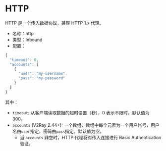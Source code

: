 # HTTP

HTTP 是一个传入数据协议，兼容 HTTP 1.x 代理。

* 名称：http
* 类型：Inbound
* 配置：

```javascript
{
  "timeout": 0,
  "accounts": [
    {
      "user": "my-username",
      "pass": "my-password"
    }
  ]
}
```

其中：

* `timeout`: 从客户端读取数据的超时设置（秒），0 表示不限时。默认值为 300。
* `accounts` (V2Ray 2.44+): 一个数组，数组中每个元素为一个用户帐号，用户名由`user`指定，密码由`pass`指定。默认值为空。
  * 当 `accounts` 非空时，HTTP 代理将对传入连接进行 Basic Authentication 验证。
